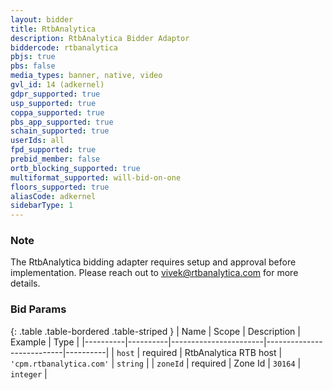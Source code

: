 ```yaml
---
layout: bidder
title: RtbAnalytica
description: RtbAnalytica Bidder Adaptor
biddercode: rtbanalytica
pbjs: true
pbs: false
media_types: banner, native, video
gvl_id: 14 (adkernel)
gdpr_supported: true
usp_supported: true
coppa_supported: true
pbs_app_supported: true
schain_supported: true
userIds: all
fpd_supported: true
prebid_member: false
ortb_blocking_supported: true
multiformat_supported: will-bid-on-one
floors_supported: true
aliasCode: adkernel
sidebarType: 1
---
```


### Note

The RtbAnalytica bidding adapter requires setup and approval before implementation. Please reach out to <vivek@rtbanalytica.com> for more details.

### Bid Params

{: .table .table-bordered .table-striped }
| Name     | Scope    | Description           | Example                   | Type     |
|----------|----------|-----------------------|---------------------------|----------|
| `host`   | required | RtbAnalytica RTB host | `'cpm.rtbanalytica.com'` | `string` |
| `zoneId` | required | Zone Id           | `30164`                 | `integer` |
